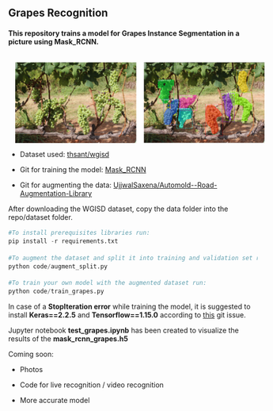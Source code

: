 ## Grapes Recognition

#### This repository trains a model for Grapes Instance Segmentation in a picture using Mask_RCNN.

<img src="./images/test_pred.bmp" alt="" style="float: left; margin: 14px"/> 

* Dataset used: [thsant/wgisd](https://zenodo.org/record/3361736#.XcQJVzMzZPY)

* Git for training the model: [Mask_RCNN](https://github.com/matterport/Mask_RCNN)

* Git for augmenting the data: [UjjwalSaxena/Automold--Road-Augmentation-Library](https://github.com/UjjwalSaxena/Automold--Road-Augmentation-Library)

After downloading the WGISD dataset, copy the data folder into the repo/dataset folder.

```python
#To install prerequisites libraries run:
pip install -r requirements.txt

#To augment the dataset and split it into training and validation set run:
python code/augment_split.py

#To train your own model with the augmented dataset run:
python code/train_grapes.py
```

In case of a **StopIteration error** while training the model, it is suggested to install **Keras==2.2.5** and **Tensorflow==1.15.0** according to [this](https://github.com/matterport/Mask_RCNN/issues/1825) git issue.

Jupyter notebook **test_grapes.ipynb**  has been created to visualize the results of the **mask_rcnn_grapes.h5**

Coming soon: 

* Photos

* Code for live recognition / video recognition

* More accurate model
